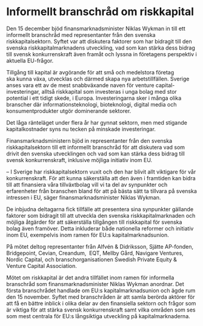 # Informellt branschråd om riskkapital

Den 15 december bjöd finansmarknadsminister Niklas Wykman in till ett informellt branschråd med representanter från den svenska riskkapitalsektorn. Syftet var att diskutera faktorer som har bidragit till den svenska riskkapitalmarknadens utveckling, vad som kan stärka dess bidrag till svensk konkurrenskraft även framåt och lyssna in företagens perspektiv i aktuella EU\-frågor.


Tillgång till kapital är avgörande för att små och medelstora företag ska kunna växa, utvecklas och därmed skapa nya arbetstillfällen. Sverige anses vara ett av de mest snabbväxande naven för venture capital\-investeringar, alltså riskkapital som investeras i unga bolag med stor potential i ett tidigt skede, i Europa. Investeringarna sker i många olika branscher där informationsteknologi, bioteknologi, digital media och konsumentprodukter utgör dominerande sektorer.

Det låga ränteläget under flera år har gynnat sektorn, men med stigande kapitalkostnader syns nu tecken på minskade investeringar.

Finansmarknadsministern bjöd in representanter från den svenska riskkapitalsektorn till ett informellt branschråd för att diskutera vad som drivit den svenska utvecklingen och vad som kan stärka dess bidrag till svensk konkurrenskraft, inklusive möjliga initiativ inom EU.

– I Sverige har riskkapitalsektorn vuxit och den har blivit allt viktigare för vår konkurrenskraft. För att kunna säkerställa att den även i framtiden kan bidra till att finansiera våra tillväxtbolag vill vi ta del av synpunkter och erfarenheter från branschen bland för att på bästa sätt ta tillvara på svenska intressen i EU, säger finansmarknadsminister Niklas Wykman.

De inbjudna deltagarna fick tillfälle att presentera sina synpunkter gällande faktorer som bidragit till att utveckla den svenska riskkapitalmarknaden och möjliga åtgärder för att säkerställa tillgången till riskkapital för svenska bolag även framöver. Detta inkluderar både nationella reformer och initiativ inom EU, exempelvis inom ramen för EU:s kapitalmarknadsunion.

På mötet deltog representanter från Alfvén \& Didriksson, Sjätte AP\-fonden, Bridgepoint, Cevian, Creandum,  EQT, Mellby Gård, Navigare Ventures, Nordic Capital, och branschorganisationen Swedish Private Equity \& Venture Capital Association.

Mötet om riskkapital är det andra tillfället inom ramen för informella branschråd som finansmarknadsminister Niklas Wykman anordnar. Det första branschrådet handlade om EU:s kapitalmarknadsunion och ägde rum den 15 november. Syftet med branschråden är att samla berörda aktörer för att få en bättre inblick i olika delar av den finansiella sektorn och frågor som är viktiga för att stärka svensk konkurrenskraft samt vilka områden som ses som mest centrala för EU:s långsiktiga utveckling på kapitalmarknaderna.
